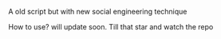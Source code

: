 A old script but with new social engineering technique

How to use? will update soon. Till that star and watch the repo
